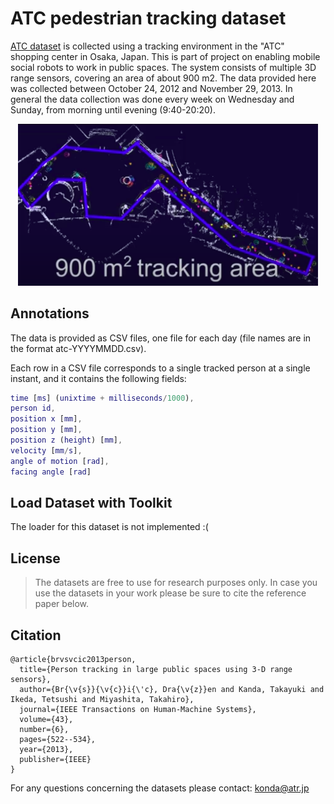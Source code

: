 # ATC pedestrian tracking dataset
[ATC dataset](https://irc.atr.jp/crest2010_HRI/ATC_dataset/) is collected using a tracking environment in the "ATC" shopping center in Osaka, Japan. 
This is part of project on enabling mobile social robots to work in public spaces.
The system consists of multiple 3D range sensors, covering an area of about 900 m2. 
The data provided here was collected between October 24, 2012 and November 29, 2013.
In general the data collection was done every week on Wednesday and Sunday, from morning until evening (9:40-20:20).

<p align='center'>
  <img src='./reference.png' width=480 \>
</p>

## Annotations
The data is provided as CSV files, one file for each day (file names are in the format atc-YYYYMMDD.csv).

Each row in a CSV file corresponds to a single tracked person at a single instant, and it contains the following fields:

```matlab
time [ms] (unixtime + milliseconds/1000),
person id,
position x [mm],
position y [mm],
position z (height) [mm],
velocity [mm/s],
angle of motion [rad],
facing angle [rad]
```

## Load Dataset with Toolkit
The loader for this dataset is not implemented :(

## License
> The datasets are free to use for research purposes only. In case you use the datasets in your work please be sure to cite the reference paper below.

## Citation
```
@article{brvsvcic2013person,
  title={Person tracking in large public spaces using 3-D range sensors},
  author={Br{\v{s}}{\v{c}}i{\'c}, Dra{\v{z}}en and Kanda, Takayuki and Ikeda, Tetsushi and Miyashita, Takahiro},
  journal={IEEE Transactions on Human-Machine Systems},
  volume={43},
  number={6},
  pages={522--534},
  year={2013},
  publisher={IEEE}
}
```
For any questions concerning the datasets please contact: konda@atr.jp

